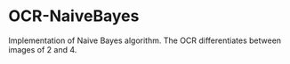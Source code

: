 # OCR-NaiveBayes
Implementation of Naive Bayes algorithm. The OCR differentiates between images of 2 and 4.
